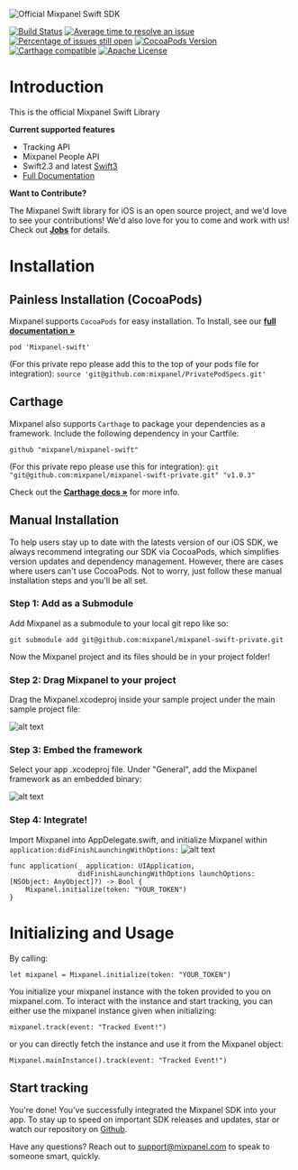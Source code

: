 ![Official Mixpanel Swift SDK](https://github.com/mixpanel/mixpanel-swift-private/blob/assets/mixpanel.jpg)

[![Build Status](https://travis-ci.com/mixpanel/mixpanel-swift-private.svg?token=u1ndsoExx9snqasuDUsC&branch=master)](https://travis-ci.org/mixpanel/mixpanel-swift-private)
[![Average time to resolve an issue](http://isitmaintained.com/badge/resolution/mixpanel/mixpanel-swift-private.svg)](http://isitmaintained.com/project/mixpanel/mixpanel-swift-private "Average time to resolve an issue")
[![Percentage of issues still open](http://isitmaintained.com/badge/open/mixpanel/mixpanel-swift-private.svg)](http://isitmaintained.com/project/mixpanel/mixpanel-swift-private "Percentage of issues still open")
[![CocoaPods Version](http://img.shields.io/cocoapods/v/Mixpanel.svg?style=flat)](https://mixpanel.com)
[![Carthage compatible](https://img.shields.io/badge/Carthage-compatible-4BC51D.svg?style=flat)](https://github.com/Carthage/Carthage)
[![Apache License](http://img.shields.io/cocoapods/l/Mixpanel.svg?style=flat)](https://mixpanel.com)

# Introduction

This is the official Mixpanel Swift Library

**Current supported features**

* Tracking API
* Mixpanel People API
* Swift2.3 and latest [Swift3](https://github.com/mixpanel/mixpanel-swift-private/tree/swift3)
* [Full Documentation](https://mixpanel.github.io/mixpanel-swift-private/)


**Want to Contribute?**

The Mixpanel Swift library for iOS is an open source project, and we'd love to see your contributions! We'd also love for you to come and work with us! Check out **[Jobs](http://boards.greenhouse.io/mixpanel/jobs/25226#.U_4JXEhORKU)** for details.

# Installation

## Painless Installation (CocoaPods)

Mixpanel supports `CocoaPods` for easy installation.
To Install, see our **[full documentation »](https://mixpanel.com/help/reference/swift)**

`pod 'Mixpanel-swift'`

(For this private repo please add this to the top of your pods file for integration):
`source 'git@github.com:mixpanel/PrivatePodSpecs.git'`

## Carthage

Mixpanel also supports `Carthage` to package your dependencies as a framework. Include the following dependency in your Cartfile:

`github "mixpanel/mixpanel-swift"`

(For this private repo please use this for integration):
`git "git@github.com:mixpanel/mixpanel-swift-private.git" "v1.0.3"`


Check out the **[Carthage docs »](https://github.com/Carthage/Carthage#if-youre-building-for-ios-tvos-or-watchos)** for more info. 

## Manual Installation

To help users stay up to date with the latests version of our iOS SDK, we always recommend integrating our SDK via CocoaPods, which simplifies version updates and dependency management. However, there are cases where users can't use CocoaPods. Not to worry, just follow these manual installation steps and you'll be all set.

### Step 1: Add as a Submodule

Add Mixpanel as a submodule to your local git repo like so:

```
git submodule add git@github.com:mixpanel/mixpanel-swift-private.git
```

Now the Mixpanel project and its files should be in your project folder! 

### Step 2: Drag Mixpanel to your project

Drag the Mixpanel.xcodeproj inside your sample project under the main sample project file:

![alt text](http://images.mxpnl.com/docs/2016-07-19%2023:34:02.724663-Screen%20Shot%202016-07-19%20at%204.33.34%20PM.png)

### Step 3: Embed the framework

Select your app .xcodeproj file. Under "General", add the Mixpanel framework as an embedded binary:

![alt text](http://images.mxpnl.com/docs/2016-07-19%2023:31:29.237158-add_framework.png)

### Step 4: Integrate!

Import Mixpanel into AppDelegate.swift, and initialize Mixpanel within `application:didFinishLaunchingWithOptions:`
![alt text](http://images.mxpnl.com/docs/2016-07-19%2023:27:03.724972-Screen%20Shot%202016-07-18%20at%207.16.51%20PM.png)

```
func application(_ application: UIApplication,
                 didFinishLaunchingWithOptions launchOptions: [NSObject: AnyObject]?) -> Bool {
    Mixpanel.initialize(token: "YOUR_TOKEN")
}
```

# Initializing and Usage

By calling:
```
let mixpanel = Mixpanel.initialize(token: "YOUR_TOKEN")
```

You initialize your mixpanel instance with the token provided to you on mixpanel.com.
To interact with the instance and start tracking, you can either use the mixpanel instance given when initializing:
```
mixpanel.track(event: "Tracked Event!")
```
or you can directly fetch the instance and use it from the Mixpanel object:
```
Mixpanel.mainInstance().track(event: "Tracked Event!")
```

## Start tracking

You're done! You've successfully integrated the Mixpanel SDK into your app. To stay up to speed on important SDK releases and updates, star or watch our repository on [Github](https://github.com/mixpanel/mixpanel-swift-private).

Have any questions? Reach out to [support@mixpanel.com](mailto:support@mixpanel.com) to speak to someone smart, quickly.
